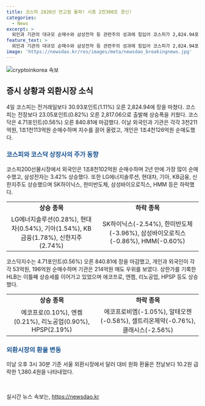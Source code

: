 ```yaml
---
title: 코스피 2820선 연고점 돌파! 시총 2천300조 경신!
categories:
  - News
excerpt: >
  외인과 기관의 대규모 순매수와 삼성전자 등 관련주의 성과에 힘입어 코스피가 2,824.94포인트로 연고점을 경신했다. 미국 기술주 강세와 국채 금리 안정이 투자심리를 개선시키며 급락한 환율과 함께 증시를 견인했다. 삼성전자의 주가는 3.42% 상승하여 8만4천600원을 기록했고, 코스피와 코스닥은 각각 1.11%와 0.56% 상승하여 장을 마무리했다. HLB 주가는 이틀째 상승세를 보였다.
feature_text: >
  외인과 기관의 대규모 순매수와 삼성전자 등 관련주의 성과에 힘입어 코스피가 2,824.94포인트로 연고점을 경신했다. 미국 기술주 강세와 국채 금리 안정이 투자심리를 개선시키며 급락한 환율과 함께 증시를 견인했다. 삼성전자의 주가는 3.42% 상승하여 8만4천600원을 기록했고, 코스피와 코스닥은 각각 1.11%와 0.56% 상승하여 장을 마무리했다. HLB 주가는 이틀째 상승세를 보였다.
image: 'https://newsdao.kr/res/images/meta/newsdao_breakingnews.jpg'
---
```


<p><img src="https://newsdao.kr/res/images/meta/newsdao_breakingnews.jpg" alt="cryptoinkorea 속보" /></p>

<h2 data-ke-size="size26">증시 상황과 외환시장 소식</h2>

<p data-ke-size="size16">4일 코스피는 전거래일보다 30.93포인트(1.11%) 오른 2,824.94에 장을 마쳤다. 코스피는 전장보다 23.05포인트(0.82%) 오른 2,817.06으로 출발해 상승폭을 키웠다. 코스닥은 4.71포인트(0.56%) 오른 840.81에 마감했다. 이날 외국인과 기관은 각각 3천211억원, 1조1천113억원 순매수하며 지수를 끌어 올렸고, 개인은 1조4천126억원 순매도했다. </p>

<h3><b><span style="color: #1a5490;">코스피와 코스닥 상장사의 주가 동향</span></b></h3>

<p data-ke-size="size16">코스피200선물시장에서 외국인은 1조8천102억원 순매수하며 2년 만에 가장 많이 순매수했고, 삼성전자는 3.42% 상승했다. 또한 LG에너지솔루션, 현대차, 기아, KB금융, 신한지주도 상승했으며 SK하이닉스, 한미반도체, 삼성바이오로직스, HMM 등은 하락했다.</p>

<table>
    <tbody>
        <tr>
            <td style="text-align: center; height: 17px;"><b>상승 종목</b></td>
            <td style="text-align: center; height: 17px;"><b>하락 종목</b></td>
        </tr>
        <tr>
            <td style="text-align: center; height: 17px;">LG에너지솔루션(0.28%), 현대차(0.54%), 기아(1.54%), KB금융(1.78%), 신한지주(2.74%)</td>
            <td style="text-align: center; height: 17px;">SK하이닉스(-2.54%), 한미반도체(-3.96%), 삼성바이오로직스(-0.86%), HMM(-0.60%)</td>
        </tr>
    </tbody>
</table>

<p data-ke-size="size16">코스닥지수는 4.71포인트(0.56%) 오른 840.81에 장을 마감했고, 개인과 외국인이 각각 53억원, 196억원 순매수하며 기관은 214억원 매도 우위를 보였다. 상한가를 기록한 HLB는 이틀째 상승세를 이어가고 있었으며 에코프로, 엔켐, 리노공업, HPSP 등도 상승했다.</p>

<table>
    <tbody>
        <tr>
            <td style="text-align: center; height: 17px;"><b>상승 종목</b></td>
            <td style="text-align: center; height: 17px;"><b>하락 종목</b></td>
        </tr>
        <tr>
            <td style="text-align: center; height: 17px;">에코프로(0.10%), 엔켐(0.21%), 리노공업(0.90%), HPSP(2.19%)</td>
            <td style="text-align: center; height: 17px;">에코프로비엠(-1.05%), 알테오젠(-0.58%), 셀트리온제약(-0.76%), 클래시스(-2.56%)</td>
        </tr>
    </tbody>
</table>

<h3><b><span style="color: #1a5490;">외환시장의 환율 변동</span></b></h3>

<p data-ke-size="size16">이날 오후 3시 30분 기준 서울 외환시장에서 달러 대비 원화 환율은 전날보다 10.2원 급락한 1,380.4원을 나타내었다.</p>

<p data-ke-size="size16">&nbsp;</p>
실시간 뉴스 속보는, <a href="https://newsdao.kr" rel="dofollow">https://newsdao.kr</a>


